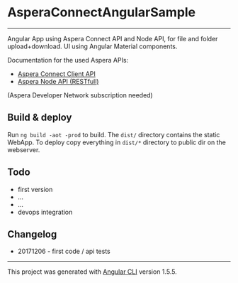 # AsperaConnectAngularSample

---

Angular App using Aspera Connect API and Node API, for file and folder upload+download.
UI using Angular Material components.

Documentation for the used Aspera APIs:  

- [Aspera Connect Client API](https://developer.asperasoft.com/web/connect-client/all) 
- [Aspera Node API (RESTfull)](https://developer.asperasoft.com/web/node/index)

(Aspera Developer Network subscription needed) 

## Build & deploy

Run `ng build -aot -prod` to build.  The `dist/` directory contains the static WebApp. 
To deploy copy everything in `dist/*` directory to public dir on the webserver.

## Todo

- first version
- ...
- ...
- devops integration

## Changelog

- 20171206 - first code / api tests  

---

This project was generated with [Angular CLI](https://github.com/angular/angular-cli) version 1.5.5.
